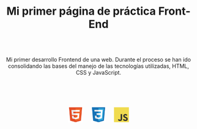<h1 style="text-align: center">Mi primer página de práctica Front-End</h1>
<br>
<br>
<p style="text-align: center">
Mi primer desarrollo Frontend de una web. Durante el proceso se han ido consolidando las bases del manejo de las tecnologías utilizadas, HTML, CSS y JavaScript.
</p>
<br>
<br>
<br>
<br>
<div style="display:flex; width: 100%; justify-content: center">
<img src="https://raw.githubusercontent.com/devicons/devicon/1119b9f84c0290e0f0b38982099a2bd027a48bf1/icons/html5/html5-original.svg" alt="" width="40px" style="margin-right: 20px">
<img src="https://raw.githubusercontent.com/devicons/devicon/1119b9f84c0290e0f0b38982099a2bd027a48bf1/icons/css3/css3-original.svg" alt="" width="40px" style="margin-right: 20px">
<img src="https://raw.githubusercontent.com/devicons/devicon/1119b9f84c0290e0f0b38982099a2bd027a48bf1/icons/javascript/javascript-original.svg" alt="" width="40px">
</div>

